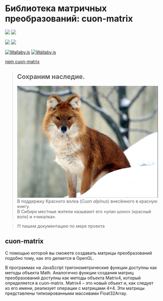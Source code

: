 # Библиотека матричных преобразований: cuon-matrix 

![](https://img.shields.io/npm/v/cuon-matrix.svg)
![](https://img.shields.io/npm/dt/cuon-matrix.svg)

![](https://img.shields.io/github/commit-activity/m/bad4iz/cuon-matrix.svg)
![](https://img.shields.io/github/last-commit/bad4iz/cuon-matrix.svg)

[![Wallaby.js](https://img.shields.io/badge/wallaby.js-configured-green.svg)](https://wallabyjs.com)
[![Wallaby.js](https://img.shields.io/badge/wallaby.js-powered-blue.svg)](https://wallabyjs.com/oss/)

[npm cuon-matrix](https://www.npmjs.com/package/cuon-matrix)


> ## Сохраним наследие.
>!["Cuon alpinus"](/cuon_alpinus.jpg "Cuon alpinus")  
> В поддержку Красного волка (*Cuon alpinus*) внесённого в красную книгу.  
> В Сибири местные жители называют его «улан шоно» (красный волк) и «чикалка».




> !!! пишем документацию по мере проекта

## cuon-matrix
С помощью которой вы сможете создавать матрицы преобразований подобно тому, как это делается в OpenGL.

В программах на JavaScript тригонометрические функции доступны как методы объекта Math.
Аналогично функции создания матриц преобразований доступны как методы объекта Matrix4,
который определяется в cuon-matrix. Matrix4 – это новый объект и, как следует из его
имени, реализует операции с матрицами 4×4. Эти матрицы представлены типизированными массивами Float32Array.



